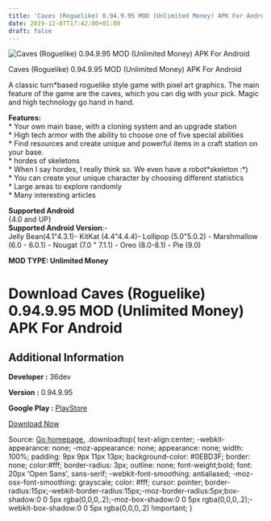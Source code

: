 ```yaml
---
title: 'Caves (Roguelike) 0.94.9.95 MOD (Unlimited Money) APK For Android'
date: 2019-12-07T17:42:00+01:00
draft: false
---
```


![Caves (Roguelike) 0.94.9.95 MOD (Unlimited Money) APK For Android](https://i1.wp.com/apkhome.net/wp-content/uploads/2019/12/Caves-Roguelike.png "Caves (Roguelike) 0.94.9.95 MOD (Unlimited Money) APK For Android")

  

Caves (Roguelike) 0.94.9.95 MOD (Unlimited Money) APK For Android

A classic turn\*based roguelike style game with pixel art graphics. The main feature of the game are the caves, which you can dig with your pick. Magic and high technology go hand in hand.

**Features:**  
\* Your own main base, with a cloning system and an upgrade station  
\* High tech armor with the ability to choose one of five special abilities  
\* Find resources and create unique and powerful items in a craft station on your base.  
\* hordes of skeletons  
\* When I say hordes, I really think so. We even have a robot\*skeleton :\*)  
\* You can create your unique character by choosing different statistics  
\* Large areas to explore randomly  
\* Many interesting articles

**Supported Android**  
{4.0 and UP}  
**Supported Android Version**:-  
Jelly Bean(4.1"4.3.1)- KitKat (4.4"4.4.4)- Lollipop (5.0"5.0.2) - Marshmallow (6.0 - 6.0.1) - Nougat (7.0 " 7.1.1) - Oreo (8.0-8.1) - Pie (9.0)

**MOD TYPE: Unlimited Money**

Download Caves (Roguelike) 0.94.9.95 MOD (Unlimited Money) APK For Android
==========================================================================

Additional Information
----------------------

**Developer :** 36dev

**Version :** 0.94.9.95

**Google Play :** [PlayStore](https://play.google.com/store/apps/details?id=thirty.six.dev.underworld)

  

[Download Now](https://store4app.co/post/caves-roguelike-0-94-9-95-mod-unlimited-money-apk-for-android_1575736708)

  
Source: [Go homepage.](https://store4app.co/post/caves-roguelike-0-94-9-95-mod-unlimited-money-apk-for-android_1575736708) .downloadtop{ text-align:center; -webkit-appearance: none; -moz-appearance: none; appearance: none; width: 100%; padding: 9px 9px 11px 13px; background-color: #0EBD3F; border: none; color:#fff; border-radius: 3px; outline: none; font-weight;bold; font: 20px 'Open Sans', sans-serif; -webkit-font-smoothing: antialiased; -moz-osx-font-smoothing: grayscale; color: #fff; cursor: pointer; border-radius:15px;-webkit-border-radius:15px;-moz-border-radius:5px;box-shadow:0 0 5px rgba(0,0,0,.2);-moz-box-shadow:0 0 5px rgba(0,0,0,.2);-webkit-box-shadow:0 0 5px rgba(0,0,0,.2) !important; }